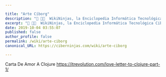 ```yaml
---

title: "Arte Cíborg"
description: "📖 👨‍💻  WikiNinjas, la Enciclopedia Informática Tecnológica Ciberninjas: Arte Cíborg"
excerpt: "📖 👨‍💻  WikiNinjas, la Enciclopedia Informática Tecnológica Ciberninjas: Arte Cíborg"
date: 2019-10-04 03:55:07
published: false
author_profile: false
permalink: /wiki/arte-ciborg
canonical_URL: https://ciberninjas.com/wiki/arte-ciborg

---
```


Carta De Amor A Clojure https://itrevolution.com/love-letter-to-clojure-part-1/